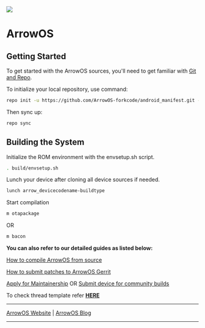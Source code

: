 <img src="https://github.com/ArrowOS/getting_started/blob/master/misc/logo.png?raw=true">

# ArrowOS

 Getting Started
---------------
To get started with the ArrowOS sources, you'll need to get
familiar with [Git and Repo](https://source.android.com/setup/build/downloading).

To initialize your local repository, use command:

```bash
repo init -u https://github.com/ArrowOS-forkcode/android_manifest.git -b arrow-13.1
```

Then sync up:

```bash
repo sync
```

Building the System
-------------------
 Initialize the ROM environment with the envsetup.sh script.

```bash
. build/envsetup.sh
```

Lunch your device after cloning all device sources if needed.

```bash
lunch arrow_devicecodename-buildtype
```

Start compilation

```bash
m otapackage
```

OR

```bash
m bacon
```

**You can also refer to our detailed guides as listed below:**

[How to compile ArrowOS from source](https://blog.arrowos.net/android/arrowos/guides/compilation-guide)

[How to submit patches to ArrowOS Gerrit](https://blog.arrowos.net/android/arrowos/guides/how-to-submit-patches-to-arrowos-gerrit)

[Apply for Maintainership](https://blog.arrowos.net/android/arrowos/community/apply-for-maintainership) OR [Submit device for community builds](https://blog.arrowos.net/android/arrowos/news/introducing-community-builds)

To check thread template refer [**HERE**](https://raw.githubusercontent.com/ArrowOS/documentation/master/thread_template.txt)

---------------------------------------------------------------------------------------------------------------------

[ArrowOS Website](https://www.arrowos.net) | [ArrowOS Blog](https://blog.arrowos.net)

---------------------------------------------------------------------------------------------------------------------
